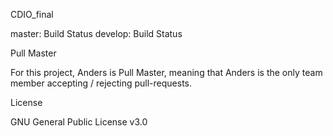 CDIO_final

master: Build Status develop: Build Status

Pull Master

For this project, Anders is Pull Master, meaning that Anders is the only team member accepting / rejecting pull-requests.

License

GNU General Public License v3.0